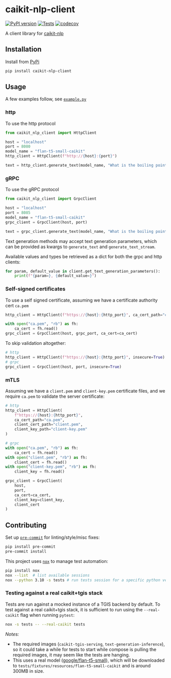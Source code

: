 # caikit-nlp-client

[![PyPI version](https://badge.fury.io/py/caikit-nlp-client.svg)](https://badge.fury.io/py/caikit-nlp-client)
[![Tests](https://github.com/opendatahub-io/caikit-nlp-client/actions/workflows/tests.yml/badge.svg)](https://github.com/opendatahub-io/caikit-nlp-client/actions/workflows/tests.yml)
[![codecov](https://codecov.io/gh/opendatahub-io/caikit-nlp-client/graph/badge.svg?token=6LYJLZDO52)](https://codecov.io/gh/opendatahub-io/caikit-nlp-client)

A client library for [caikit-nlp](https://github.com/caikit/caikit-nlp)

## Installation

Install from [PyPi](https://pypi.org/project/caikit-nlp-client/)

```bash
pip install caikit-nlp-client
```

## Usage

A few examples follow, see [`example.py`](/examples/example.py)

### http

To use the http protocol

```python
from caikit_nlp_client import HttpClient

host = "localhost"
port = 8080
model_name = "flan-t5-small-caikit"
http_client = HttpClient(f"http://{host}:{port}")

text = http_client.generate_text(model_name, "What is the boiling point of Nitrogen?")
```

### gRPC

To use the gRPC protocol

```python
from caikit_nlp_client import GrpcClient

host = "localhost"
port = 8085
model_name = "flan-t5-small-caikit"
grpc_client = GrpcClient(host, port)

text = grpc_client.generate_text(model_name, "What is the boiling point of Nitrogen?")
```

Text generation methods may accept text generation parameters, which can be provided as kwargs
to `generate_text` and `generate_text_stream`.

Available values and types be retrieved as a dict for both the grpc and http clients:

```python
for param, default_value in client.get_text_generation_parameters():
    print(f"{param=}, {default_value=}")
```

### Self-signed certificates

To use a self signed certificate, assuming we have a certificate authority cert `ca.pem`

```python
http_client = HttpClient(f"https://{host}:{http_port}", ca_cert_path="ca.pem")

with open("ca.pem", "rb") as fh:
    ca_cert = fh.read()
grpc_client = GrpcClient(host, grpc_port, ca_cert=ca_cert)
```

To skip validation altogether:

```python
# http
http_client = HttpClient(f"https://{host}:{http_port}", insecure=True)
# grpc
grpc_client = GrpcClient(host, port, insecure=True)
```

### mTLS

Assuming we have a `client.pem` and `client-key.pem` certificate files, and we require `ca.pem` to validate the server certificate:

```python
# http
http_client = HttpClient(
    f"https://{host}:{http_port}",
    ca_cert_path="ca.pem",
    client_cert_path="client.pem",
    client_key_path="client-key.pem"
)

# grpc
with open("ca.pem", "rb") as fh:
    ca_cert = fh.read()
with open("client.pem", "rb") as fh:
    client_cert = fh.read()
with open("client-key.pem", "rb") as fh:
    client_key = fh.read()

grpc_client = GrpcClient(
    host,
    port,
    ca_cert=ca_cert,
    client_key=client_key,
    client_cert
)
```

## Contributing

Set up [`pre-commit`](https://pre-commit.com) for linting/style/misc fixes:

```bash
pip install pre-commit
pre-commit install
```

This project uses [`nox`](https://github.com/wntrblm/nox) to manage test automation:

```bash
pip install nox
nox --list  # list available sessions
nox --python 3.10 -s tests # run tests session for a specific python version
```

### Testing against a real caikit+tgis stack

Tests are run against a mocked instance of a TGIS backend by default. To test against a real
caikit+tgis stack, it is sufficient to run using the `--real-caikit` flag when running `pytest`:

```bash
nox -s tests -- --real-caikit tests
```

_Notes:_

- The required images (`caikit-tgis-serving`, `text-generation-inference`), so it could take a while for tests to start while
  compose is pulling the required images, it may seem like the tests are hanging.
- This uses a real model ([google/flan-t5-small](https://huggingface.co/google/flan-t5-small)), which will be downloaded
  to `tests/fixtures/resources/flan-t5-small-caikit` and is around 300MB in size.
